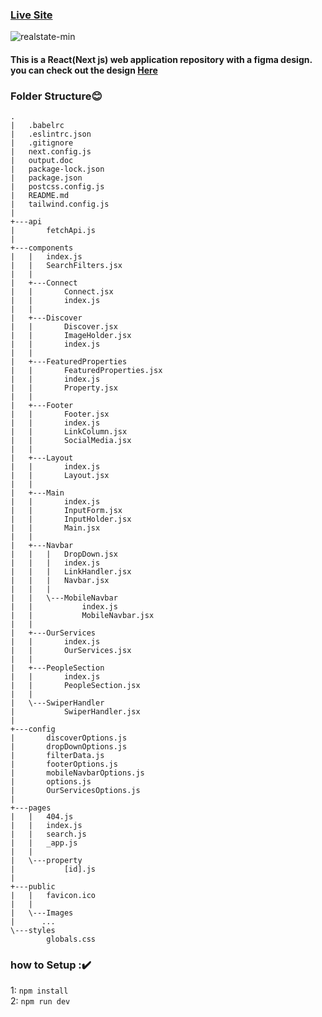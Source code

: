 ### [Live Site](https://real-estate-figma-enzo8202.vercel.app/)

![realstate-min](https://user-images.githubusercontent.com/91010211/191935988-8d4432f3-af36-4545-a63d-d9ca4dd4facb.png)

#### This is a React(Next js) web application repository with a figma design. you can check out the design [Here](https://www.figma.com/file/hw31QbF5nkROsEBiq3ng34/RealEstate-HomePage?node-id=0%3A1)


### Folder Structure:blush:
```
.
|   .babelrc
|   .eslintrc.json
|   .gitignore
|   next.config.js
|   output.doc
|   package-lock.json
|   package.json
|   postcss.config.js
|   README.md
|   tailwind.config.js
|   
+---api
|       fetchApi.js
|       
+---components
|   |   index.js
|   |   SearchFilters.jsx
|   |   
|   +---Connect
|   |       Connect.jsx
|   |       index.js
|   |       
|   +---Discover
|   |       Discover.jsx
|   |       ImageHolder.jsx
|   |       index.js
|   |       
|   +---FeaturedProperties
|   |       FeaturedProperties.jsx
|   |       index.js
|   |       Property.jsx
|   |       
|   +---Footer
|   |       Footer.jsx
|   |       index.js
|   |       LinkColumn.jsx
|   |       SocialMedia.jsx
|   |       
|   +---Layout
|   |       index.js
|   |       Layout.jsx
|   |       
|   +---Main
|   |       index.js
|   |       InputForm.jsx
|   |       InputHolder.jsx
|   |       Main.jsx
|   |       
|   +---Navbar
|   |   |   DropDown.jsx
|   |   |   index.js
|   |   |   LinkHandler.jsx
|   |   |   Navbar.jsx
|   |   |   
|   |   \---MobileNavbar
|   |           index.js
|   |           MobileNavbar.jsx
|   |           
|   +---OurServices
|   |       index.js
|   |       OurServices.jsx
|   |       
|   +---PeopleSection
|   |       index.js
|   |       PeopleSection.jsx
|   |       
|   \---SwiperHandler
|           SwiperHandler.jsx
|           
+---config
|       discoverOptions.js
|       dropDownOptions.js
|       filterData.js
|       footerOptions.js
|       mobileNavbarOptions.js
|       options.js
|       OurServicesOptions.js
|       
+---pages
|   |   404.js
|   |   index.js
|   |   search.js
|   |   _app.js
|   |   
|   \---property
|           [id].js
|           
+---public
|   |   favicon.ico
|   |   
|   \---Images
|      ...
\---styles
        globals.css
```



### how to Setup ::heavy_check_mark: <br/>
1: ``npm install``<br/>
2: ``npm run dev``
